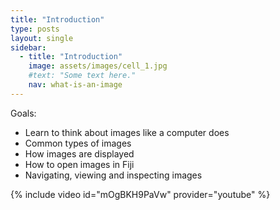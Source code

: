 ```yaml
---
title: "Introduction"
type: posts
layout: single
sidebar:
  - title: "Introduction"
    image: assets/images/cell_1.jpg
    #text: "Some text here."
    nav: what-is-an-image
---
```


Goals:

* Learn to think about images like a computer does
* Common types of images 
* How images are displayed
* How to open images in Fiji
* Navigating, viewing and inspecting images 

{% include video id="mOgBKH9PaVw" provider="youtube" %}
